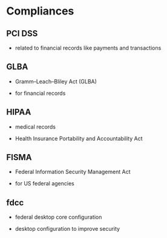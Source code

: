 
# Compliances  

## PCI DSS   

* related to financial records like payments and transactions   

## GLBA   

* Gramm–Leach–Bliley Act (GLBA)   

* for financial records   

## HIPAA   

* medical records   

* Health Insurance Portability and Accountability Act   

## FISMA   

* Federal Information Security Management Act   

* for US federal agencies   

## fdcc   

* federal desktop core configuration   

* desktop configuration to improve security   
